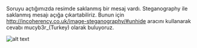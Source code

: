 Soruyu açtığımızda resimde saklanmış bir mesaj vardı.
Steganography ile saklanmış mesajı açığa çıkartabiliriz. 
Bunun için http://incoherency.co.uk/image-steganography/#unhide aracını kullanarak cevabı mucyb3r_(Turkey) olarak buluyoruz.


![alt text](https://github.com/MuCyberLab/CTF/blob/master/Stegano/files/100.JPG?raw=true)
